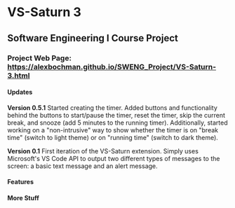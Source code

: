 # VS-Saturn 3
## Software Engineering I Course Project
### Project Web Page: https://alexbochman.github.io/SWENG_Project/VS-Saturn-3.html

#### Updates

**Version 0.5.1**
Started creating the timer. Added buttons and functionality behind the buttons to start/pause the timer, reset the timer, skip the current break, and snooze (add 5 minutes to the running timer). Additionally, started working on a "non-intrusive" way to show whether the timer is on "break time" (switch to light theme) or on "running time" (switch to dark theme).

**Version 0.1**
First iteration of the VS-Saturn extension. Simply uses Microsoft's VS Code API to output two different types of messages to the screen: a basic text message and an alert message.

#### Features

#### More Stuff
